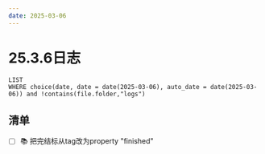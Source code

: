 ```yaml
---
date: 2025-03-06
---
```


# 25.3.6日志

```dataview
LIST
WHERE choice(date, date = date(2025-03-06), auto_date = date(2025-03-06)) and !contains(file.folder,"logs")
```

## 清单

- [ ] 📚 把完结标从tag改为property "finished"
